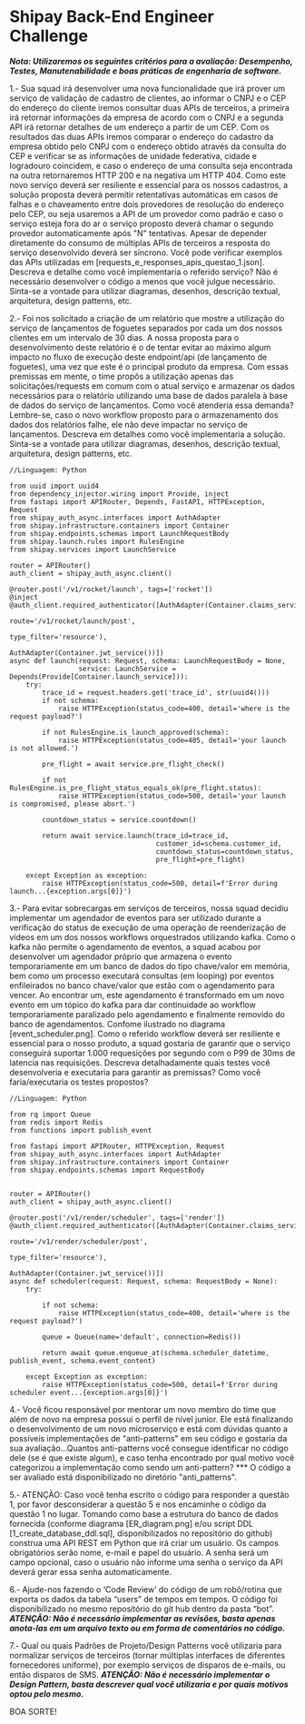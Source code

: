 # Shipay Back-End Engineer Challenge

***Nota: Utilizaremos os seguintes critérios para a avaliação: Desempenho, Testes, Manutenabilidade e boas práticas de engenharia de software.***

1.- Sua squad irá desenvolver uma nova funcionalidade que irá prover um serviço de validação de cadastro de clientes, ao informar o CNPJ e o CEP do endereço do cliente iremos consultar duas APIs de terceiros, a primeira irá retornar informações da empresa de acordo com o CNPJ e a segunda API irá retornar detalhes de um endereço a partir de um CEP. Com os resultados das duas APIs iremos comparar o endereço do cadastro da empresa obtido pelo CNPJ com o endereço obtido através da consulta do CEP e verificar se as informações de unidade federativa, cidade e logradouro coincidem, e caso o endereço de uma consulta seja encontrada na outra retornaremos HTTP 200 e na negativa um HTTP 404.
Como este novo serviço deverá ser resiliente e essencial para os nossos cadastros, a solução proposta deverá permitir retentativas automáticas em casos de falhas e o chaveamento entre dois provedores de resolução do endereço pelo CEP, ou seja usaremos a API de um provedor como padrão e caso o serviço esteja fora do ar o serviço proposto deverá chamar o segundo provedor automaticamente após "N" tentativas.
Apesar de depender diretamente do consumo de múltiplas APIs de terceiros a resposta do serviço desenvolvido deverá ser síncrono.
Você pode verificar exemplos das APIs utilizadas em [requests_e_responses_apis_questao_1.json].
Descreva e detalhe como você implementaria o referido serviço? Não é necessário desenvolver o código a menos que você julgue necessário. Sinta-se a vontade para utilizar diagramas, desenhos, descrição textual, arquitetura, design patterns, etc.

2.- Foi nos solicitado a criação de um relatório que mostre a utilização do serviço de lançamentos de foguetes separados por cada um dos nossos clientes em um intervalo de 30 dias. A nossa proposta para o desenvolvimento deste relatório é o de tentar evitar ao máximo algum impacto no fluxo de execução deste endpoint/api (de lançamento de foguetes), uma vez que este é o principal produto da empresa. 
Com essas premissas em mente, o time propôs a utilização apenas das solicitações/requests em comum com o atual serviço e armazenar os dados necessários para o relatório utilizando uma base de dados paralela à base de dados do serviço de lançamentos.
Como você atenderia essa demanda? Lembre-se, caso o novo workflow proposto para o armazenamento dos dados dos relatórios falhe, ele não deve impactar no serviço de lançamentos. 
Descreva em detalhes como você implementaria a solução. Sinta-se a vontade para utilizar diagramas, desenhos, descrição textual, arquitetura, design patterns, etc.

```
//Linguagem: Python

from uuid import uuid4
from dependency_injector.wiring import Provide, inject
from fastapi import APIRouter, Depends, FastAPI, HTTPException, Request
from shipay_auth_async.interfaces import AuthAdapter
from shipay.infrastructure.containers import Container
from shipay.endpoints.schemas import LaunchRequestBody
from shipay.launch.rules import RulesEngine
from shipay.services import LaunchService

router = APIRouter()
auth_client = shipay_auth_async.client()

@router.post('/v1/rocket/launch', tags=['rocket'])
@inject
@auth_client.required_authenticator([AuthAdapter(Container.claims_service(),
                                                 route='/v1/rocket/launch/post',
                                                 type_filter='resource'),
                                     AuthAdapter(Container.jwt_service())])
async def launch(request: Request, schema: LaunchRequestBody = None,
                 service: LaunchService = Depends(Provide[Container.launch_service])):
    try:
        trace_id = request.headers.get('trace_id', str(uuid4()))
        if not schema:
            raise HTTPException(status_code=400, detail='where is the request payload?')
        
        if not RulesEngine.is_launch_approved(schema):
            raise HTTPException(status_code=405, detail='your launch is not allowed.')
            
        pre_flight = await service.pre_flight_check()
        
        if not RulesEngine.is_pre_flight_status_equals_ok(pre_flight.status):
            raise HTTPException(status_code=500, detail='your launch is compromised, please abort.')
        
        countdown_status = service.countdown()

        return await service.launch(trace_id=trace_id,
                                    customer_id=schema.customer_id,
                                    countdown_status=countdown_status,
                                    pre_flight=pre_flight)

    except Exception as exception:
        raise HTTPException(status_code=500, detail=f'Error during launch...{exception.args[0]}')
```

3.- Para evitar sobrecargas em serviços de terceiros, nossa squad decidiu implementar um agendador de eventos para ser utilizado durante a verificação do status de execução de uma operação de reenderização de vídeos em um dos nossos workflows orquestrados utilizando kafka. Como o kafka não permite o agendamento de eventos, a squad acabou por desenvolver um agendador próprio que armazena o evento temporariamente em um banco de dados do tipo chave/valor em memória, bem como um processo executará consultas (em looping) por eventos enfileirados no banco chave/valor que estão com o agendamento para vencer. Ao encontrar um, este agendamento é transformado em um novo evento em um tópico do kafka para dar continuidade ao workflow temporariamente paralizado pelo agendamento e finalmente removido do banco de agendamentos. Confome ilustrado no diagrama [event_scheduler.png].
Como o referido workflow deverá ser resiliente e essencial para o nosso produto, a squad gostaria de garantir que o serviço conseguirá suportar 1.000 requesições por segundo com o P99 de 30ms de latencia nas requisições. Descreva detalhadamente quais testes você desenvolveria e executaria para garantir as premissas? Como você faria/executaria os testes propostos?

```
//Linguagem: Python

from rq import Queue
from redis import Redis
from functions import publish_event

from fastapi import APIRouter, HTTPException, Request
from shipay_auth_async.interfaces import AuthAdapter
from shipay.infrastructure.containers import Container
from shipay.endpoints.schemas import RequestBody


router = APIRouter()
auth_client = shipay_auth_async.client()

@router.post('/v1/render/scheduler', tags=['render'])
@auth_client.required_authenticator([AuthAdapter(Container.claims_service(),
                                                 route='/v1/render/scheduler/post',
                                                 type_filter='resource'),
                                     AuthAdapter(Container.jwt_service())])
async def scheduler(request: Request, schema: RequestBody = None):
    try:

        if not schema:
            raise HTTPException(status_code=400, detail='where is the request payload?')
            
        queue = Queue(name='default', connection=Redis())

        return await queue.enqueue_at(schema.scheduler_datetime, publish_event, schema.event_content)

    except Exception as exception:
        raise HTTPException(status_code=500, detail=f'Error during scheduler event...{exception.args[0]}')
```

4.- Você ficou responsável por mentorar um novo membro do time que além de novo na empresa possui o perfil de nível junior. Ele está finalizando o desenvolvimento de um novo microserviço e está com dúvidas quanto a possíveis implementações de "anti-patterns" em seu código e gostaria da sua avaliação...Quantos anti-patterns você consegue identificar no código dele (se é que existe algum), e caso tenha encontrado por qual motivo você categorizou a implementação como sendo um anti-pattern? *** O código a ser avaliado está disponibilizado no diretório "anti_patterns".

5.- ATENÇÃO: Caso você tenha escrito o código para responder a questão 1, por favor desconsiderar a questão 5 e nos encaminhe o código da questão 1 no lugar.
 Tomando como base a estrutura do banco de dados fornecida (conforme diagrama [ER_diagram.png] e/ou script DDL [1_create_database_ddl.sql], disponibilizados no repositório do github) construa uma API REST em Python que irá criar um usuário. Os campos obrigatórios serão nome, e-mail e papel do usuário. A senha será um campo opcional, caso o usuário não informe uma senha o serviço da API deverá gerar essa senha automaticamente.

6.- Ajude-nos fazendo o ‘Code Review’ do código de um robô/rotina que exporta os dados da tabela “users” de tempos em tempos. O código foi disponibilizado no mesmo repositório do git hub dentro da pasta “bot”. ***ATENÇÃO: Não é necessário implementar as revisões, basta apenas anota-las em um arquivo texto ou em forma de comentários no código.***

7.- Qual ou quais Padrões de Projeto/Design Patterns você utilizaria para normalizar serviços de terceiros (tornar múltiplas interfaces de diferentes fornecedores uniforme), por exemplo serviços de disparos de e-mails, ou então disparos de SMS. ***ATENÇÃO: Não é necessário implementar o Design Pattern, basta descrever qual você utilizaria e por quais motivos optou pelo mesmo.***

BOA SORTE!
